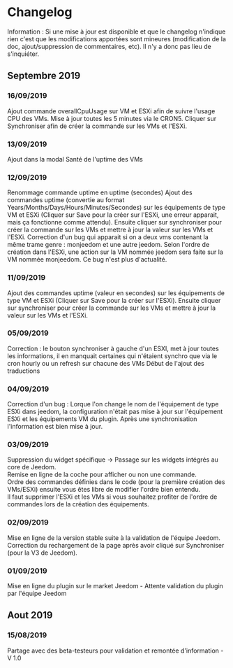 # Changelog

Information : Si une mise à jour est disponible et que le changelog n'indique rien c'est que les modifications apportées sont mineures (modification de la doc, ajout/suppression de commentaires, etc). Il n'y a donc pas lieu de s'inquiéter.

## Septembre 2019
### 16/09/2019
Ajout commande overallCpuUsage sur VM et ESXi afin de suivre l'usage CPU des VMs. Mise à jour toutes les 5 minutes via le CRON5. 
Cliquer sur Synchroniser afin de créer la commande sur les VMs et l'ESXi.

### 13/09/2019
Ajout dans la modal Santé de l'uptime des VMs

### 12/09/2019 
Renommage commande uptime en uptime (secondes)
Ajout des commandes uptime (convertie au format Years/Months/Days/Hours/Minutes/Secondes) sur les équipements de type VM et ESXi (Cliquer sur Save pour la créer sur l'ESXi, une erreur apparait, mais ça fonctionne comme attendu). Ensuite cliquer sur synchroniser pour créer la commande sur les VMs et mettre à jour la valeur sur les VMs et l'ESXi.
Correction d'un bug qui apparait si on a deux vms contenant la même trame genre : monjeedom et une autre jeedom. Selon l'ordre de création dans l'ESXi, une action sur la VM nommée jeedom sera faite sur la VM nommée monjeedom. Ce bug n'est plus d'actualité.

### 11/09/2019 
Ajout des commandes uptime (valeur en secondes) sur les équipements de type VM et ESXi (Cliquer sur Save pour la créer sur l'ESXi). Ensuite cliquer sur synchroniser pour créer la commande sur les VMs et mettre à jour la valeur sur les VMs et l'ESXi.

### 05/09/2019 
Correction : le bouton synchroniser à gauche d'un ESXI, met à jour toutes les informations, il en manquait certaines qui n'étaient synchro que via le cron hourly ou un refresh sur chacune des VMs
Début de l'ajout des traductions

### 04/09/2019 
Correction d'un bug : Lorque l'on change le nom de l'équipement de type ESXi dans jeedom, la configuration n'était pas mise à jour sur l'équipement ESXi et les équipements VM du plugin. Après une synchronisation l'information est bien mise à jour.

### 03/09/2019 
Suppression du widget spécifique -> Passage sur les widgets intégrés au core de Jeedom.<br/>
Remise en ligne de la coche pour afficher ou non une commande.<br/>
Ordre des commandes définies dans le code (pour la première création des VMs/ESXi) ensuite vous êtes libre de modifier l'ordre bien entendu.<br/>
Il faut supprimer l'ESXi et les VMs si vous souhaitez profiter de l'ordre de commandes lors de la création des équipements.

### 02/09/2019 
Mise en ligne de la version stable suite à la validation de l'équipe Jeedom.<br/>
Correction du rechargement de la page après avoir cliqué sur Synchroniser (pour la V3 de Jeedom).

### 01/09/2019 
Mise en ligne du plugin sur le market Jeedom - Attente validation du plugin par l'équipe Jeedom

## Aout 2019
### 15/08/2019 
Partage avec des beta-testeurs pour validation et remontée d'information - V 1.0
